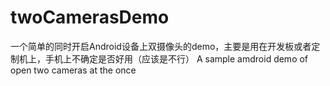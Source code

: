 # twoCamerasDemo
一个简单的同时开启Android设备上双摄像头的demo，主要是用在开发板或者定制机上，手机上不确定是否好用（应该是不行）
 A sample amdroid demo of open two cameras at the once
